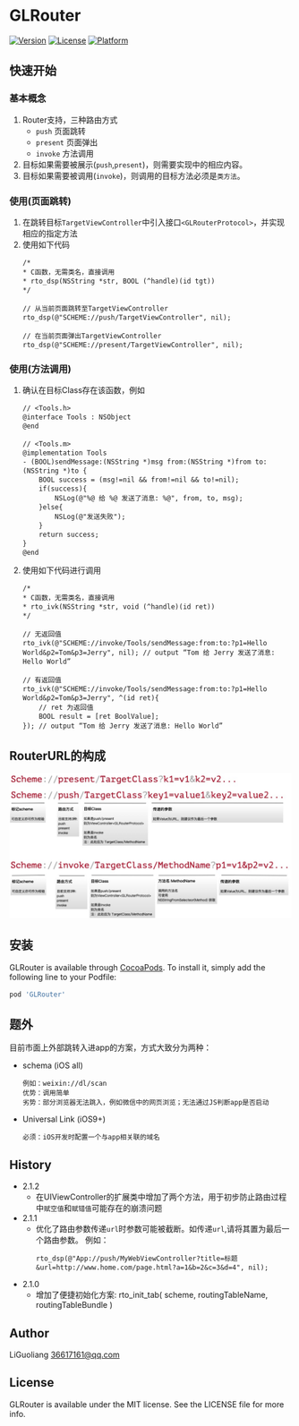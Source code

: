 # GLRouter

[![Version](https://img.shields.io/cocoapods/v/GLRouter.svg?style=flat)](https://cocoapods.org/pods/GLRouter)
[![License](https://img.shields.io/cocoapods/l/GLRouter.svg?style=flat)](https://cocoapods.org/pods/GLRouter)
[![Platform](https://img.shields.io/cocoapods/p/GLRouter.svg?style=flat)](https://cocoapods.org/pods/GLRouter)

## 快速开始
### 基本概念
1. Router支持，三种路由方式
    * `push` 页面跳转
    * `present` 页面弹出
    * `invoke` 方法调用
2. 目标如果需要被展示(`push`,`present`)，则需要实现<GLRouterProtocol>中的相应内容。
3. 目标如果需要被调用(`invoke`)，则调用的目标方法必须是`类方法`。

### 使用(页面跳转)
1. 在跳转目标`TargetViewController`中引入接口`<GLRouterProtocol>`，并实现相应的指定方法
2. 使用如下代码
    ```objc
    /*
    * C函数，无需类名，直接调用
    * rto_dsp(NSString *str, BOOL (^handle)(id tgt))
    */

    // 从当前页面跳转至TargetViewController
    rto_dsp(@"SCHEME://push/TargetViewController", nil);

    // 在当前页面弹出TargetViewController
    rto_dsp(@"SCHEME://present/TargetViewController", nil);
    ```
### 使用(方法调用)
1. 确认在目标Class存在该函数，例如
    ```objc
    // <Tools.h>
    @interface Tools : NSObject
    @end

    // <Tools.m>
    @implementation Tools
    - (BOOL)sendMessage:(NSString *)msg from:(NSString *)from to:(NSString *)to {
        BOOL success = (msg!=nil && from!=nil && to!=nil);
        if(success){
            NSLog(@"%@ 给 %@ 发送了消息: %@", from, to, msg);
        }else{
            NSLog(@"发送失败");
        }
        return success;
    }
    @end
    ```
2. 使用如下代码进行调用
    ```objc
    /*
    * C函数，无需类名，直接调用
    * rto_ivk(NSString *str, void (^handle)(id ret))
    */

    // 无返回值
    rto_ivk(@"SCHEME://invoke/Tools/sendMessage:from:to:?p1=Hello World&p2=Tom&p3=Jerry", nil); // output “Tom 给 Jerry 发送了消息: Hello World”

    // 有返回值
    rto_ivk(@"SCHEME://invoke/Tools/sendMessage:from:to:?p1=Hello World&p2=Tom&p3=Jerry", ^(id ret){
        // ret 为返回值
        BOOL result = [ret BoolValue];
    }); // output “Tom 给 Jerry 发送了消息: Hello World”

    ```

## RouterURL的构成
<img src="https://raw.githubusercontent.com/GL9700/GLRouter/master/Assets/Images/router_url_info.jpg" width="600px">

## 安装

GLRouter is available through [CocoaPods](https://cocoapods.org). To install
it, simply add the following line to your Podfile:
```ruby
pod 'GLRouter'
```

## 题外 

目前市面上外部跳转入进app的方案，方式大致分为两种：
* schema (iOS all)
    ```
    例如：weixin://dl/scan
    优势：调用简单
    劣势：部分浏览器无法跳入，例如微信中的网页浏览；无法通过JS判断app是否启动
    ```
* Universal Link (iOS9+)
    ```
    必须：iOS开发时配置一个与app相关联的域名
    ```
## History
* 2.1.2
    * 在UIViewController的扩展类中增加了两个方法，用于初步防止路由过程中`赋空值`和`赋错值`可能存在的崩溃问题
* 2.1.1
    * 优化了路由参数传递`url`时参数可能被截断。如传递`url`,请将其置为最后一个路由参数。
        例如：
        ```
        rto_dsp(@"App://push/MyWebViewController?title=标题&url=http://www.home.com/page.html?a=1&b=2&c=3&d=4", nil);
        ```
* 2.1.0
    * 增加了便捷初始化方案: rto_init_tab( scheme, routingTableName, routingTableBundle )


## Author

LiGuoliang 36617161@qq.com

## License

GLRouter is available under the MIT license. See the LICENSE file for more info.
